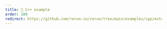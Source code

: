 ```yaml
---
title: 🌊 C++ example
order: 100
redirect: https://github.com/rerun-io/rerun/tree/main/examples/cpp/external_data_loader
---
```

